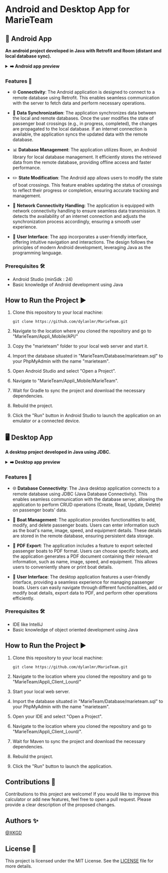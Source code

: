 # Android and Desktop App for MarieTeam

## 📱 Android App

<strong>An android project developed in Java with Retrofit and Room (distant and local database sync).</strong>
<details>
  <summary><strong>➡️ Android app preview</strong></summary>
  <br/>
  <img align="left" src="https://imgur.com/BfFPfRr.jpeg" width="280" />
  <img src="https://imgur.com/XnO9Cqn.jpeg" width="280" />
</details>

### Features 🚀

- 🌐 **Connectivity**: The Android application is designed to connect to a remote database using Retrofit. This enables seamless communication with the server to fetch data and perform necessary operations.

- 🔄 **Data Synchronization**: The application synchronizes data between the local and remote databases. Once the user modifies the state of passenger boat crossings (e.g., in progress, completed), the changes are propagated to the local database. If an internet connection is available, the application syncs the updated data with the remote database.

- 📊 **Database Management**: The application utilizes Room, an Android library for local database management. It efficiently stores the retrieved data from the remote database, providing offline access and faster performance.

- ✏️ **State Modification**: The Android app allows users to modify the state of boat crossings. This feature enables updating the status of crossings to reflect their progress or completion, ensuring accurate tracking and management.

- 📶 **Network Connectivity Handling**: The application is equipped with network connectivity handling to ensure seamless data transmission. It detects the availability of an internet connection and adjusts the synchronization process accordingly, ensuring a smooth user experience.

- 🧩 **User Interface**: The app incorporates a user-friendly interface, offering intuitive navigation and interactions. The design follows the principles of modern Android development, leveraging Java as the programming language.

### Prerequisites 🛠️

- Android Studio (minSdk : 24)
- Basic knowledge of Android development using Java

## How to Run the Project ▶️

1. Clone this repository to your local machine:

   ```shell
   git clone https://github.com/dylanlmr/MarieTeam.git
2. Navigate to the location where you cloned the repository and go to "MarieTeam/Appli_Mobile/API/"
3. Copy the "marieteam" folder to your local web server and start it.
4. Import the database situated in "MarieTeam/Database/marieteam.sql" to your PhpMyAdmin with the name "marieteam".
5. Open Android Studio and select "Open a Project".
6. Navigate to "MarieTeam/Appli_Mobile/MarieTeam".
7. Wait for Gradle to sync the project and download the necessary dependencies.
8. Rebuild the project.
9. Click the "Run" button in Android Studio to launch the application on an emulator or a connected device.

## 🖥️ Desktop App

<strong>A desktop project developed in Java using JDBC.</strong>
<details>
  <br/>
  <summary><strong>➡️ Desktop app preview</strong></summary>
  <img src="https://imgur.com/r99LVvW.jpeg" width="600" />
  <br/><br/>
  <img src="https://imgur.com/qCv8bmV.jpeg" width="600" />
  <br/><br/>
  <p>
    Exemple of selected boats, exported as PDF files :
  </p>
  <img src="https://imgur.com/Pzo8JF5.jpeg" width="600" />
</details>

### Features 🚀

- 🌐 **Database Connectivity**: The Java desktop application connects to a remote database using JDBC (Java Database Connectivity). This enables seamless communication with the database server, allowing the application to perform CRUD operations (Create, Read, Update, Delete) on passenger boats' data.

- 📝 **Boat Management**: The application provides functionalities to add, modify, and delete passenger boats. Users can enter information such as the boat's name, image, speed, and equipment details. These details are stored in the remote database, ensuring persistent data storage.

- 📂 **PDF Export**: The application includes a feature to export selected passenger boats to PDF format. Users can choose specific boats, and the application generates a PDF document containing their relevant information, such as name, image, speed, and equipment. This allows users to conveniently share or print boat details.

- 🧩 **User Interface**: The desktop application features a user-friendly interface, providing a seamless experience for managing passenger boats. Users can easily navigate through different functionalities, add or modify boat details, export data to PDF, and perform other operations efficiently.

### Prerequisites 🛠️

- IDE like IntelliJ
- Basic knowledge of object oriented development using Java

## How to Run the Project ▶️

1. Clone this repository to your local machine:

   ```shell
   git clone https://github.com/dylanlmr/MarieTeam.git
2. Navigate to the location where you cloned the repository and go to "MarieTeam/Appli_Client_Lourd/"
3. Start your local web server.
4. Import the database situated in "MarieTeam/Database/marieteam.sql" to your PhpMyAdmin with the name "marieteam".
5. Open your IDE and select "Open a Project".
6. Navigate to the location where you cloned the repository and go to "MarieTeam/Appli_Client_Lourd/".
7. Wait for Maven to sync the project and download the necessary dependencies.
8. Rebuild the project.
9. Click the "Run" button to launch the application.

## Contributions 🤝

Contributions to this project are welcome! If you would like to improve this calculator or add new features, feel free to open a pull request. Please provide a clear description of the proposed changes.

## Authors ✨

[@XKGD](https://github.com/XKGD)

## License 📄

This project is licensed under the MIT License. See the [LICENSE](LICENSE) file for more details.
